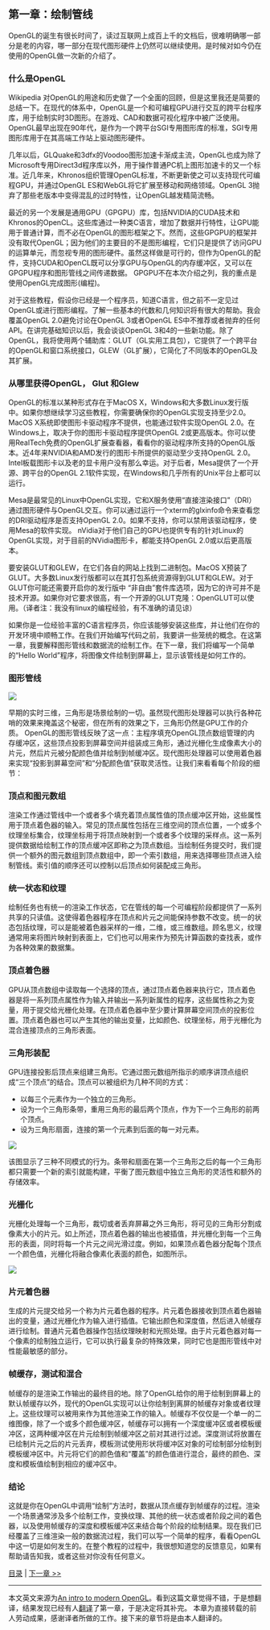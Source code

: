 ## 第一章：绘制管线

OpenGL的诞生有很长时间了，读过互联网上成百上千的文档后，很难明确哪一部分是老的内容，哪一部分在现代图形硬件上仍然可以继续使用。是时候对如今仍在使用的OpenGL做一次新的介绍了。 

### 什么是OpenGL

Wikipedia 对OpenGL的用途和历史做了一个全面的回顾，但是这里我还是简要的总结一下。在现代的体系中，OpenGL是一个和可编程GPU进行交互的跨平台程序库，用于绘制实时3D图形。在游戏、CAD和数据可视化程序中被广泛使用。OpenGL最早出现在90年代，是作为一个跨平台SGI专用图形库的标准，SGI专用图形库用于在其高端工作站上驱动图形硬件。

几年以后，GLQuake和3dfx的Voodoo图形加速卡渐成主流，OpenGL也成为除了Microsoft专用Direct3d程序库以外，用于操作普通PC机上图形加速卡的又一个标准。近几年来，Khronos组织管理OpenGL标准，不断更新使之可以支持现代可编程GPU，并通过OpenGL ES和WebGL将它扩展至移动和网络领域。OpenGL 3抛弃了那些老版本中变得混乱的过时特性，让OpenGL越发精简流畅。

最近的另一个发展是通用GPU（GPGPU）库，包括NVIDIA的CUDA技术和Khronos的OpenCL。这些库通过一种类C语言，增加了数据并行特性，让GPU能用于普通计算，而不必在OpenGL的图形框架之下。然而，这些GPGPU的框架并没有取代OpenGL；因为他们的主要目的不是图形编程，它们只是提供了访问GPU的运算单元，而忽视专用的图形硬件。虽然这样做是可行的，但作为OpenGL的配件，支持CUDA和OpenCL既可以分享GPU与OpenGL的内存缓冲区，又可以在GPGPU程序和图形管线之间传递数据。 GPGPU不在本次介绍之列，我的重点是使用OpenGL完成图形(编程)。

对于这些教程，假设你已经是一个程序员，知道C语言，但之前不一定见过OpenGL或进行图形编程。了解一些基本的代数和几何知识将有很大的帮助。我会覆盖OpenGL 2.0避免讨论在OpenGL 3或者OpenGL ES中不推荐或者抛弃的任何API。在讲完基础知识以后，我会谈谈OpenGL 3和4的一些新功能。除了OpenGL，我将使用两个辅助库：GLUT（GL实用工具包），它提供了一个跨平台的OpenGL和窗口系统接口，GLEW（GL扩展），它简化了不同版本的OpenGL及其扩展。
 
### 从哪里获得OpenGL， Glut 和Glew

OpenGL的标准以某种形式存在于MacOS X，Windows和大多数Linux发行版中。如果你想继续学习这些教程，你需要确保你的OpenGL实现支持至少2.0。 MacOS X系统即使图形卡驱动程序不提供，也能通过软件实现OpenGL 2.0。在Windows上，取决于你的图形卡驱动程序提供OpenGL 2或更高版本。你可以使用RealTech免费的OpenGL扩展查看器，看看你的驱动程序所支持的OpenGL版本。近4年来NVIDIA和AMD发行的图形卡所提供的驱动至少支持OpenGL 2.0。Intel板载图形卡以及老的显卡用户没有那么幸运。对于后者，Mesa提供了一个开源、跨平台的OpenGL 2.1软件实现，在Windows和几乎所有的Unix平台上都可以运行。

Mesa是最常见的Linux中OpenGL实现，它和X服务使用“直接渲染接口”（DRI）通过图形硬件与OpenGL交互。你可以通过运行一个xterm的glxinfo命令来查看您的DRI驱动程序是否支持OpenGL 2.0。如果不支持，你可以禁用该驱动程序，使用Mesa的软件实现。 nVidia对于他们自己的GPU也提供专有的针对Linux的OpenGL实现，对于目前的NVidia图形卡，都能支持OpenGL 2.0或以后更高版本。 

要安装GLUT和GLEW，在它们各自的网站上找到二进制包。MacOS X预装了GLUT。大多数Linux发行版都可以在其打包系统资源得到GLUT和GLEW。对于GLUT你可能还需要开启你的发行版中 “非自由”套件库选项，因为它的许可并不是技术开源。如果你对它要求很高，有一个开源的GLUT克隆：OpenGLUT可以使用。（译者注：我没有linux的编程经验，有不准确的请见谅）


如果你是一位经验丰富的C语言程序员，你应该能够安装这些库，并让他们在你的开发环境中顺畅工作。在我们开始编写代码之前，我要讲一些笼统的概念。在这第一章，我要解释图形管线和数据流的绘制工作。在下一章，我们将编写一个简单的“Hello World”程序，将图像文件绘制到屏幕上，显示该管线是如何工作的。 

### 图形管线

![](http://duriansoftware.com/joe/media/gl1-pipeline-01.png)

早期的实时三维，三角形是场景绘制的一切。虽然现代图形处理器可以执行各种花哨的效果来掩盖这个秘密，但在所有的效果之下，三角形仍然是GPU工作的介质。 OpenGL的图形管线反映了这一点：主程序填充OpenGL顶点数组管理的内存缓冲区，这些顶点投影到屏幕空间并组装成三角形，通过光栅化生成像素大小的片元，然后片元被分配颜色值并绘制到帧缓冲区。现代图形处理器可以使用着色器来实现“投影到屏幕空间”和“分配颜色值”获取灵活性。让我们来看看每个阶段的细节：
 
### 顶点和图元数组
 
渲染工作通过管线中一个或者多个填充着顶点属性值的顶点缓冲区开始，这些属性用于顶点着色器的输入。常见的顶点属性包括在三维空间的顶点位置，一个或多个纹理坐标集合，纹理坐标用于将顶点映射到一个或者多个纹理的采样点。这一系列提供数据给绘制工作的顶点缓冲区即称之为顶点数组。当绘制任务提交时，我们提供一个额外的图元数组到顶点数组中，即一个索引数组，用来选择哪些顶点进入绘制管线。索引值的顺序还可以控制以后顶点如何装配成三角形。 
 
### 统一状态和纹理 

 
 绘制任务也有统一的渲染工作状态，它在管线的每一个可编程阶段都提供了一系列共享的只读值。这使得着色器程序在顶点和片元之间能保持参数不改变。统一的状态包括纹理，可以是能被着色器采样的一维，二维，或三维数组。顾名思义，纹理通常用来将图片映射到表面上，它们也可以用来作为预先计算函数的查找表，或作为各种效果的数据集。
 
### 顶点着色器
 
GPU从顶点数组中读取每一个选择的顶点，通过顶点着色器来执行它，顶点着色器是将一系列顶点属性作为输入并输出一系列新属性的程序，这些属性称之为变量，用于提交给光栅化处理。在顶点着色器中至少要计算屏幕空间顶点的投影位置。顶点着色器也可以产生其他的输出变量，比如颜色、纹理坐标，用于光栅化为混合连接顶点的三角形表面。
 
### 三角形装配 

GPU连接投影后顶点来组建三角形。它通过图元数组所指示的顺序讲顶点组织成“三个顶点”的结合。顶点可以被组织为几种不同的方式：
 
* 以每三个元素作为一个独立的三角形。
* 设为一个三角形条带，重用三角形的最后两个顶点，作为下一个三角形的前两个顶点。
* 设为三角形扇面，连接的第一个元素到后面的每一对元素。

![](http://duriansoftware.com/joe/media/gl1-triangle-assembly-01.png)

该图显示了三种不同模式的行为。条带和扇面在第一个三角形之后的每一个三角形都只需要一个新的索引就能构建，平衡了图元数组中独立三角形的灵活性和额外的存储效率。
 
### 光栅化
 
光栅化处理每一个三角形，裁切或者丢弃屏幕之外三角形，将可见的三角形分割成像素大小的片元。如上所述，顶点着色器的输出也被插值，并光栅化到每一个三角形的表面，同时将每一个片元之间光滑过度。例如，如果顶点着色器分配每个顶点一个颜色值，光栅化将融合像素化表面的颜色，如图所示。 

![](http://duriansoftware.com/joe/media/gl1-rasterization-01.png)
 
### 片元着色器
 
生成的片元提交给另一个称为片元着色器的程序。片元着色器接收到顶点着色器输出的变量，通过光栅化作为输入进行插值。它输出颜色和深度值，然后进入帧缓存进行绘制。普通片元着色器操作包括纹理映射和光照处理。由于片元着色器对每一个像素的绘制独立运行，它可以执行最复杂的特殊效果，同时它也是图形管线中对性能最敏感的部分。
 
### 帧缓存，测试和混合
 
帧缓存的是渲染工作输出的最终目的地。除了OpenGL给你的用于绘制到屏幕上的默认帧缓存以外，现代的OpenGL实现可以让你绘制到离屏的帧缓存对象或者纹理上。这些纹理可以被用来作为其他渲染工作的输入。帧缓存不仅仅是一个单一的二维图像，除了一个或多个颜色缓冲区，帧缓存可以拥有一个深度缓冲区或者模板缓冲区，这两种缓冲区在片元绘制到帧缓冲区之前对其进行过滤。深度测试将放置在已绘制片元之后的片元丢弃，模板测试使用形状将缓冲区对象的可绘制部分绘制到模板缓冲区中。片元将它们的颜色值和“覆盖”的颜色值进行混合，最终的颜色、深度和模板值绘制到相应的缓冲区中。
 
### 结论
 
这就是你在OpenGL中调用“绘制”方法时，数据从顶点缓存到帧缓存的过程。渲染一个场景通常涉及多个绘制工作，变换纹理、其他的统一状态或者阶段之间的着色器，以及使用帧缓存的深度和模板缓冲区来结合每个阶段的绘制结果。现在我们已经覆盖了三维渲染一般的数据流过程，我们可以写一个简单的程序，看看OpenGL中这一切是如何发生的。在整个教程的过程中，我很想知道您的反馈意见，如果有帮助请告知我，或者这些对你没有任何意义。

[目录](an-intro-to-modern-opengl-0.md) | [下一章 >>](an-intro-to-modern-opengl-2.md)

--------

本文英文来源为[An intro to modern OpenGL](http://duriansoftware.com/joe/An-intro-to-modern-OpenGL.-Table-of-Contents.html)。看到这篇文章觉得不错，于是想翻译，结果发现已经有人[翻译](http://blog.csdn.net/kangsongrui/article/details/5527508)了第一章，于是决定将其补完。
本章为直接转载的前人劳动成果，感谢译者所做的工作。接下来的章节将是由本人翻译的。
